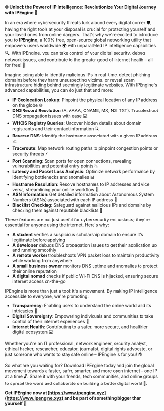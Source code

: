**🌐 Unlock the Power of IP Intelligence: Revolutionize Your Digital Journey with IPEngine 🚀**

In an era where cybersecurity threats lurk around every digital corner 🛡️, having the right tools at your disposal is crucial for protecting yourself and your loved ones from online dangers. That's why we're excited to introduce you to **IPEngine**, a 100% free, open-source global networking utility that empowers users worldwide 🌍 with unparalleled IP intelligence capabilities 🔍. With IPEngine, you can take control of your digital security, debug network issues, and contribute to the greater good of internet health – all for free! 📡

Imagine being able to identify malicious IPs in real-time, detect phishing domains before they harm unsuspecting victims, or reveal scam infrastructure hiding behind seemingly legitimate websites. With IPEngine's advanced capabilities, you can do just that and more:

*   **IP Geolocation Lookup**: Pinpoint the physical location of any IP address on the globe 🌐
*   **DNS Record Resolution** (A, AAAA, CNAME, MX, NS, TXT): Troubleshoot DNS propagation issues with ease 💻
*   **WHOIS Registry Queries**: Uncover hidden details about domain registrants and their contact information 🔍
*   **Reverse DNS**: Identify the hostname associated with a given IP address 📈
*   **Traceroute**: Map network routing paths to pinpoint congestion points or security threats ⚡️
*   **Port Scanning**: Scan ports for open connections, revealing vulnerabilities and potential entry points 💥
*   **Latency and Packet Loss Analysis**: Optimize network performance by identifying bottlenecks and anomalies 📊
*   **Hostname Resolution**: Resolve hostnames to IP addresses and vice versa, streamlining your online workflow 🚀
*   **ASN Information**: Get detailed information about Autonomous System Numbers (ASNs) associated with each IP address 🔗
*   **Blacklist Checking**: Safeguard against malicious IPs and domains by checking them against reputable blacklists 🚫

These features are not just useful for cybersecurity enthusiasts; they're essential for anyone using the internet. Here's why:

*   **A student** verifies a suspicious scholarship domain to ensure it's legitimate before applying
*   **A developer** debugs DNS propagation issues to get their application up and running smoothly
*   **A remote worker** troubleshoots VPN packet loss to maintain productivity while working from anywhere
*   **A small business owner** monitors DNS uptime and anomalies to protect their online reputation
*   **A digital nomad** checks if public Wi-Fi DNS is hijacked, ensuring secure internet access on-the-go

IPEngine is more than just a tool; it's a movement. By making IP intelligence accessible to everyone, we're promoting:

*   **Transparency**: Enabling users to understand the online world and its intricacies 🌟
*   **Digital Sovereignty**: Empowering individuals and communities to take control of their internet experiences 🚀
*   **Internet Health**: Contributing to a safer, more secure, and healthier digital ecosystem 💻

Whether you're an IT professional, network engineer, security analyst, ethical hacker, researcher, educator, journalist, digital rights advocate, or just someone who wants to stay safe online – IPEngine is for you! 🌎

So what are you waiting for? Download IPEngine today and join the global movement towards a faster, safer, smarter, and more open internet – one IP at a time 🔓. Share it with your friends, tech communities, and online groups to spread the word and collaborate on building a better digital world 🌟.

**Get IPEngine now at [https://www.ipengine.xyz](https://www.ipengine.xyz) and be part of something bigger than yourself 💪**